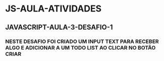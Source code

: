 # JS-AULA-ATIVIDADES
  
 ## JAVASCRIPT-AULA-3-DESAFIO-1
  ### NESTE DESAFIO FOI CRIADO UM INPUT TEXT PARA RECEBER ALGO E ADICIONAR A UM TODO LIST AO CLICAR NO BOTÃO CRIAR
